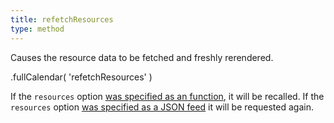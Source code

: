 ```yaml
---
title: refetchResources
type: method
---
```


Causes the resource data to be fetched and freshly rerendered.

<div class='spec' markdown='1'>
.fullCalendar( 'refetchResources' )
</div>

If the `resources` option [was specified as an function](resources-function), it will be recalled. If the `resources` option [was specified as a JSON feed](resources-json-feed) it will be requested again.
